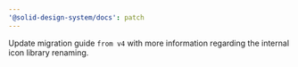 ```yaml
---
'@solid-design-system/docs': patch
---
```


Update migration guide `from v4` with more information regarding the internal icon library renaming.
